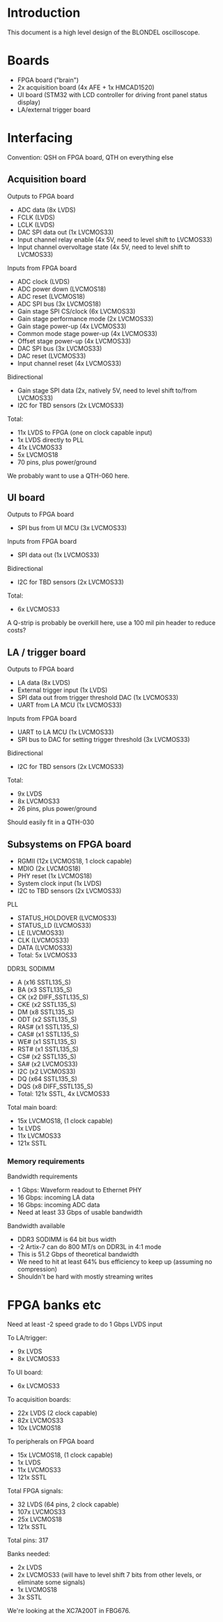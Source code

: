 # Introduction

This document is a high level design of the BLONDEL oscilloscope.

# Boards

* FPGA board ("brain")
* 2x acquisition board (4x AFE + 1x HMCAD1520)
* UI board (STM32 with LCD controller for driving front panel status display)
* LA/external trigger board

# Interfacing

Convention: QSH on FPGA board, QTH on everything else

## Acquisition board

Outputs to FPGA board

* ADC data (8x LVDS)
* FCLK (LVDS)
* LCLK (LVDS)
* DAC SPI data out (1x LVCMOS33)
* Input channel relay enable (4x 5V, need to level shift to LVCMOS33)
* Input channel overvoltage state (4x 5V, need to level shift to LVCMOS33)

Inputs from FPGA board
* ADC clock (LVDS)
* ADC power down (LVCMOS18)
* ADC reset (LVCMOS18)
* ADC SPI bus (3x LVCMOS18)
* Gain stage SPI CS/clock (6x LVCMOS33)
* Gain stage performance mode (2x LVCMOS33)
* Gain stage power-up (4x LVCMOS33)
* Common mode stage power-up (4x LVCMOS33)
* Offset stage power-up (4x LVCMOS33)
* DAC SPI bus (3x LVCMOS33)
* DAC reset (LVCMOS33)
* Input channel reset (4x LVCMOS33)

Bidirectional
* Gain stage SPI data (2x, natively 5V, need to level shift to/from LVCMOS33)
* I2C for TBD sensors (2x LVCMOS33)

Total:
* 11x LVDS to FPGA (one on clock capable input)
* 1x LVDS directly to PLL
* 41x LVCMOS33
* 5x LVCMOS18
* 70 pins, plus power/ground

We probably want to use a QTH-060 here.

## UI board

Outputs to FPGA board
* SPI bus from UI MCU (3x LVCMOS33)

Inputs from FPGA board
* SPI data out (1x LVCMOS33)

Bidirectional
* I2C for TBD sensors (2x LVCMOS33)

Total:
* 6x LVCMOS33

A Q-strip is probably be overkill here, use a 100 mil pin header to reduce costs?

## LA / trigger board

Outputs to FPGA board
* LA data (8x LVDS)
* External trigger input (1x LVDS)
* SPI data out from trigger threshold DAC (1x LVCMOS33)
* UART from LA MCU (1x LVCMOS33)

Inputs from FPGA board
* UART to LA MCU (1x LVCMOS33)
* SPI bus to DAC for setting trigger threshold (3x LVCMOS33)

Bidirectional
* I2C for TBD sensors (2x LVCMOS33)

Total:
* 9x LVDS
* 8x LVCMOS33
* 26 pins, plus power/ground

Should easily fit in a QTH-030

## Subsystems on FPGA board

* RGMII (12x LVCMOS18, 1 clock capable)
* MDIO (2x LVCMOS18)
* PHY reset (1x LVCMOS18)
* System clock input (1x LVDS)
* I2C to TBD sensors (2x LVCMOS33)

PLL
* STATUS_HOLDOVER (LVCMOS33)
* STATUS_LD (LVCMOS33)
* LE (LVCMOS33)
* CLK (LVCMOS33)
* DATA (LVCMOS33)
* Total: 5x LVCMOS33

DDR3L SODIMM
* A (x16 SSTL135_S)
* BA (x3 SSTL135_S)
* CK (x2 DIFF_SSTL135_S)
* CKE (x2 SSTL135_S)
* DM (x8 SSTL135_S)
* ODT (x2 SSTL135_S)
* RAS# (x1 SSTL135_S)
* CAS# (x1 SSTL135_S)
* WE# (x1 SSTL135_S)
* RST# (x1 SSTL135_S)
* CS# (x2 SSTL135_S)
* SA# (x2 LVCMOS33)
* I2C (x2 LVCMOS33)
* DQ (x64 SSTL135_S)
* DQS (x8 DIFF_SSTL135_S)
* Total: 121x SSTL, 4x LVCMOS33

Total main board:
* 15x LVCMOS18, (1 clock capable)
* 1x LVDS
* 11x LVCMOS33
* 121x SSTL

### Memory requirements

Bandwidth requirements

* 1 Gbps: Waveform readout to Ethernet PHY
* 16 Gbps: incoming LA data
* 16 Gbps: incoming ADC data
* Need at least 33 Gbps of usable bandwidth

Bandwidth available

* DDR3 SODIMM is 64 bit bus width
* -2 Artix-7 can do 800 MT/s on DDR3L in 4:1 mode
* This is 51.2 Gbps of theoretical bandwidth
* We need to hit at least 64% bus efficiency to keep up (assuming no compression)
* Shouldn't be hard with mostly streaming writes

# FPGA banks etc

Need at least -2 speed grade to do 1 Gbps LVDS input

To LA/trigger:
* 9x LVDS
* 8x LVCMOS33

To UI board:
* 6x LVCMOS33

To acquisition boards:
* 22x LVDS (2 clock capable)
* 82x LVCMOS33
* 10x LVCMOS18

To peripherals on FPGA board
* 15x LVCMOS18, (1 clock capable)
* 1x LVDS
* 11x LVCMOS33
* 121x SSTL

Total FPGA signals:
* 32 LVDS (64 pins, 2 clock capable)
* 107x LVCMOS33
* 25x LVCMOS18
* 121x SSTL

Total pins: 317

Banks needed:
* 2x LVDS
* 2x LVCMOS33 (will have to level shift 7 bits from other levels, or eliminate some signals)
* 1x LVCMOS18
* 3x SSTL

We're looking at the XC7A200T in FBG676.
